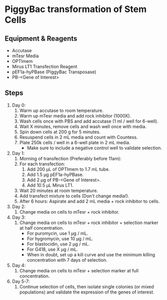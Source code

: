 # PiggyBac transformation of Stem Cells

## Equipment & Reagents

* Accutase
* mTesr Media
* OPTImem
* Mirus LT1 Transfection Reagent
* pEF1a-hyPBase (PiggyBac Transposase)
* PB-\<Gene of Interest\>

## Steps

1. Day 0:
    1. Warm up accutase to room temperature.
    2. Warm up mTesr media and add rock inhibitor (1000X).
    3. Wash cells once with PBS and add accutase (1 ml / well for 6-well).
    4. Wait X minutes, remove cells and wash well once with media.
    5. Spin down cells at 200 g for 5 minutes.
    6. Resuspend cells in 2 mL media and count with Countess.
    7. Plate 250k cells / well in a 6-well plate in 2 mL media.
        * Make sure to include a negative control well to validate selection.
2. Day 1:
    1. Morning of transfection (Preferably before 11am):
    2. For each transfection:
        1. Add 200 μL of OPTImem to 1.7 mL tube.
        2. Add 1.5 μg pEF1a-hyPBase.
        3. Add 2 μg of PB-\<Gene of Interest\>.
        4. Add 10.5 μL Mirus LT1.
    3. Wait 20 minutes at room temperature.
    4. Add transfect mixture to cells (Don't change media!).
    5. After 6 hours: Aspirate and add 2 mL media + rock inhibitor to cells.
3. Day 2:
    1. Change media on cells to mTesr + rock inhibitor.
4. Day 3:
    1. Change media on cells to mTesr + rock inhibitor + selection marker at half
       concentration.
        * For puromycin, use 1 μg / mL.
        * For hygromycin, use 10 μg / mL.
        * For blastocidin, use 2 μg / mL.
        * For G418, use X μg / mL.
        * When in doubt, set up a kill curve and use the minimum killing
          concentration with 7 days of selection.
5. Day 4:
    1. Change media on cells to mTesr + selection marker at full concentration.
6. Day 5-7:
    1. Continue selection of cells, then isolate single colonies (or mixed
       populations) and validate the expression of the genes of interest.
